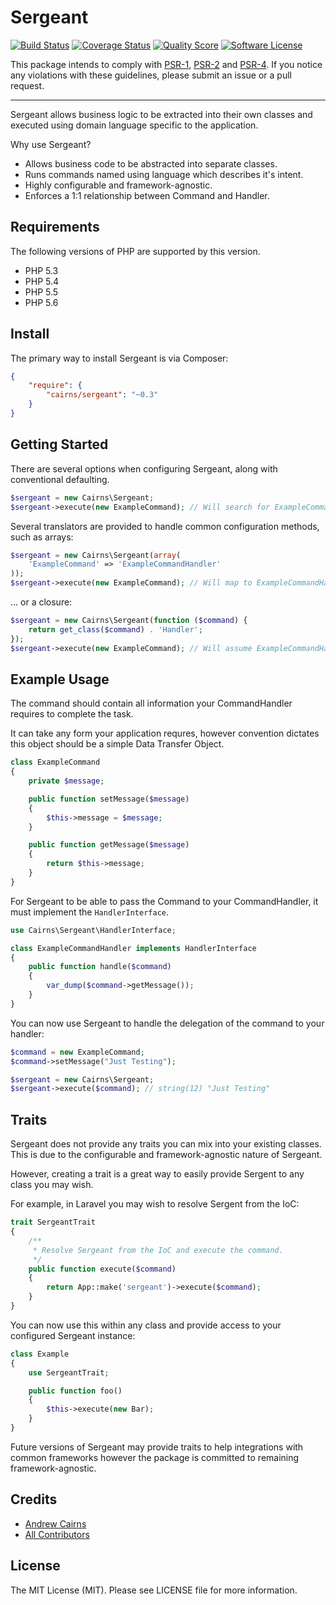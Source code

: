 # Sergeant

[![Build Status](https://img.shields.io/travis/acairns/sergeant/master.svg?style=flat)](https://travis-ci.org/acairns/sergeant)
[![Coverage Status](https://img.shields.io/coveralls/acairns/sergeant.svg?style=flat)](https://coveralls.io/r/acairns/sergeant)
[![Quality Score](https://img.shields.io/scrutinizer/g/acairns/sergeant.svg?style=flat)](https://scrutinizer-ci.com/g/acairns/sergeant/?branch=master)
[![Software License](https://img.shields.io/badge/license-MIT-brightgreen.svg?style=flat)](LICENSE)

This package intends to comply with [PSR-1], [PSR-2] and [PSR-4]. If you notice any violations with these guidelines, please submit an issue or a pull request.

[PSR-1]: https://github.com/php-fig/fig-standards/blob/master/accepted/PSR-1-basic-coding-standard.md
[PSR-2]: https://github.com/php-fig/fig-standards/blob/master/accepted/PSR-2-coding-style-guide.md
[PSR-4]: https://github.com/php-fig/fig-standards/blob/master/accepted/PSR-4-autoloader.md

---

Sergeant allows business logic to be extracted into their own classes and executed using domain language specific to the application.


Why use Sergeant?

- Allows business code to be abstracted into separate classes.
- Runs commands named using language which describes it's intent.
- Highly configurable and framework-agnostic.
- Enforces a 1:1 relationship between Command and Handler.


## Requirements

The following versions of PHP are supported by this version.

- PHP 5.3
- PHP 5.4
- PHP 5.5
- PHP 5.6


## Install

The primary way to install Sergeant is via Composer:

``` json
{
    "require": {
        "cairns/sergeant": "~0.3"
    }
}
```


## Getting Started

There are several options when configuring Sergeant, along with conventional defaulting.

``` php
$sergeant = new Cairns\Sergeant;
$sergeant->execute(new ExampleCommand); // Will search for ExampleCommandHandler
```

Several translators are provided to handle common configuration methods, such as arrays:

``` php
$sergeant = new Cairns\Sergeant(array(
    'ExampleCommand' => 'ExampleCommandHandler'
));
$sergeant->execute(new ExampleCommand); // Will map to ExampleCommandHandler
```

... or a closure:

``` php
$sergeant = new Cairns\Sergeant(function ($command) {
    return get_class($command) . 'Handler';
});
$sergeant->execute(new ExampleCommand); // Will assume ExampleCommandHandler
```

## Example Usage

The command should contain all information your CommandHandler requires to complete the task.

It can take any form your application requres, however convention dictates this object should be a simple Data Transfer Object.

``` php
class ExampleCommand
{
    private $message;

    public function setMessage($message)
    {
        $this->message = $message;
    }

    public function getMessage($message)
    {
        return $this->message;
    }
}
```


For Sergeant to be able to pass the Command to your CommandHandler, it must implement the `HandlerInterface`.

``` php
use Cairns\Sergeant\HandlerInterface;

class ExampleCommandHandler implements HandlerInterface
{
    public function handle($command)
    {
        var_dump($command->getMessage());
    }
}
```

You can now use Sergeant to handle the delegation of the command to your handler:

``` php
$command = new ExampleCommand;
$command->setMessage("Just Testing");

$sergeant = new Cairns\Sergeant;
$sergeant->execute($command); // string(12) "Just Testing"
```


## Traits

Sergeant does not provide any traits you can mix into your existing classes. This is due to the configurable and framework-agnostic nature of Sergeant.

However, creating a trait is a great way to easily provide Sergent to any class you may wish.

For example, in Laravel you may wish to resolve Sergent from the IoC:

```php
trait SergeantTrait
{
    /**
     * Resolve Sergeant from the IoC and execute the command.
     */
    public function execute($command)
    {
        return App::make('sergeant')->execute($command);
    }
}
```

You can now use this within any class and provide access to your configured Sergeant instance:

```php
class Example
{
    use SergeantTrait;

    public function foo()
    {
        $this->execute(new Bar);
    }
}
```

Future versions of Sergeant may provide traits to help integrations with common frameworks however the package is committed to remaining framework-agnostic.


## Credits

- [Andrew Cairns](https://github.com/acairns)
- [All Contributors](https://github.com/acairns/sergeant/contributors)

## License

The MIT License (MIT). Please see LICENSE file for more information.
